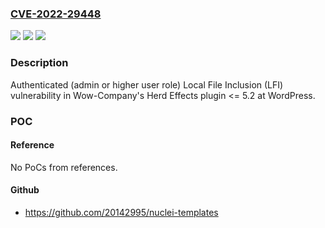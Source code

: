 ### [CVE-2022-29448](https://cve.mitre.org/cgi-bin/cvename.cgi?name=CVE-2022-29448)
![](https://img.shields.io/static/v1?label=Product&message=Herd%20Effects%20(WordPress%20plugin)&color=blue)
![](https://img.shields.io/static/v1?label=Version&message=%3C%3D%205.2%20&color=brightgreen)
![](https://img.shields.io/static/v1?label=Vulnerability&message=Local%20File%20Inclusion%20(LFI)&color=brightgreen)

### Description

Authenticated (admin or higher user role) Local File Inclusion (LFI) vulnerability in Wow-Company's Herd Effects plugin <= 5.2 at WordPress.

### POC

#### Reference
No PoCs from references.

#### Github
- https://github.com/20142995/nuclei-templates

